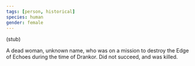```yaml
---
tags: [person, historical]
species: human
gender: female
---
```


(stub)

A dead woman, unknown name, who was on a mission to destroy the Edge of Echoes during the time of Drankor. Did not succeed, and was killed. 